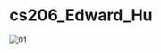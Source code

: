 # cs206_Edward_Hu
![01]([https://example.com/image.jpg](https://images.app.goo.gl/QzxNLAx7a5Sn5cnu6)https://images.app.goo.gl/QzxNLAx7a5Sn5cnu6)
